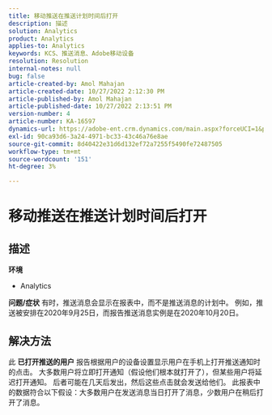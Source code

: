 ```yaml
---
title: 移动推送在推送计划时间后打开
description: 描述
solution: Analytics
product: Analytics
applies-to: Analytics
keywords: KCS、推送消息、Adobe移动设备
resolution: Resolution
internal-notes: null
bug: false
article-created-by: Amol Mahajan
article-created-date: 10/27/2022 2:12:30 PM
article-published-by: Amol Mahajan
article-published-date: 10/27/2022 2:13:51 PM
version-number: 4
article-number: KA-16597
dynamics-url: https://adobe-ent.crm.dynamics.com/main.aspx?forceUCI=1&pagetype=entityrecord&etn=knowledgearticle&id=776f6962-0156-ed11-bba2-6045bd006793
exl-id: 90ca93d6-3a24-4971-bc33-43c46a76e8ae
source-git-commit: 8d40422e31d6d132ef72a7255f5490fe72487505
workflow-type: tm+mt
source-wordcount: '151'
ht-degree: 3%

---
```


# 移动推送在推送计划时间后打开

## 描述

<b>环境</b>
- Analytics

<b>问题/症状</b>
有时，推送消息会显示在报表中，而不是推送消息的计划中。 例如，推送被安排在2020年9月25日，而报告推送消息实例是在2020年10月20日。


## 解决方法


此 <b>已打开推送的用户</b> 报告根据用户的设备设置显示用户在手机上打开推送通知时的点击。 大多数用户将立即打开通知（假设他们根本就打开了），但某些用户将延迟打开通知。 后者可能在几天后发出，然后这些点击就会发送给他们。 此报表中的数据符合以下假设：大多数用户在发送消息当日打开了消息，少数用户在稍后打开了消息。
